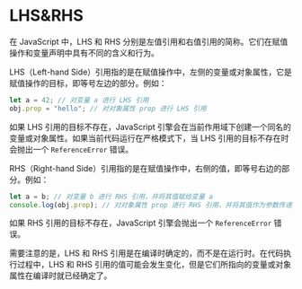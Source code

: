 # LHS&RHS

在 JavaScript 中，LHS 和 RHS 分别是左值引用和右值引用的简称。它们在赋值操作和变量声明中具有不同的含义和行为。

LHS（Left-hand Side）引用指的是在赋值操作中，左侧的变量或对象属性，它是赋值操作的目标，即等号左边的部分。例如：

```javascript
let a = 42; // 对变量 a 进行 LHS 引用
obj.prop = "hello"; // 对对象属性 prop 进行 LHS 引用
```

如果 LHS 引用的目标不存在，JavaScript 引擎会在当前作用域下创建一个同名的变量或对象属性。如果当前代码运行在严格模式下，当 LHS 引用的目标不存在时会抛出一个 `ReferenceError` 错误。

RHS（Right-hand Side）引用指的是在赋值操作中，右侧的值，即等号右边的部分。例如：

```javascript
let a = b; // 对变量 b 进行 RHS 引用，并将其值赋给变量 a
console.log(obj.prop); // 对对象属性 prop 进行 RHS 引用，并将其值作为参数传递给 console.log 函数
```

如果 RHS 引用的目标不存在，JavaScript 引擎会抛出一个 `ReferenceError` 错误。

需要注意的是，LHS 和 RHS 引用是在编译时确定的，而不是在运行时。在代码执行过程中，LHS 和 RHS 引用的值可能会发生变化，但是它们所指向的变量或对象属性在编译时就已经确定了。